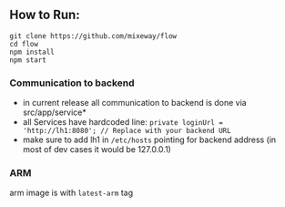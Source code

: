 ## How to Run:

```shell
git clone https://github.com/mixeway/flow
cd flow
npm install
npm start
```

### Communication to backend
- in current release all communication to backend is done via src/app/service*
- all Services have hardcoded line: `private loginUrl = 'http://lh1:8080'; // Replace with your backend URL`
- make sure to add lh1 in `/etc/hosts` pointing for backend address (in most of dev cases it would be 127.0.0.1)


### ARM
arm image is with `latest-arm` tag